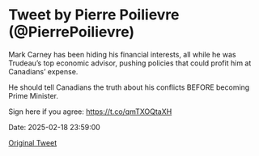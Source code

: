# Tweet by Pierre Poilievre (@PierrePoilievre)

Mark Carney has been hiding his financial interests, all while he was Trudeau’s top economic advisor, pushing policies that could profit him at Canadians’ expense. 

He should tell Canadians the truth about his conflicts BEFORE becoming Prime Minister.

Sign here if you agree: https://t.co/qmTXOQtaXH

Date: 2025-02-18 23:59:00

[Original Tweet](https://x.com/PierrePoilievre/status/1892000897745486095)
